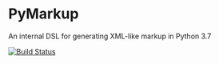 # PyMarkup
An internal DSL for generating XML-like markup in Python 3.7

[![Build Status](https://travis-ci.org/bluepython508/PyMarkup.svg?branch=master)](https://travis-ci.org/bluepython508/PyMarkup)
